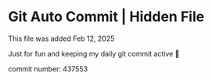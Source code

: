 # Git Auto Commit | Hidden File

This file was added Feb 12, 2025

Just for fun and keeping my daily git commit active 🤪

commit number: 437553

